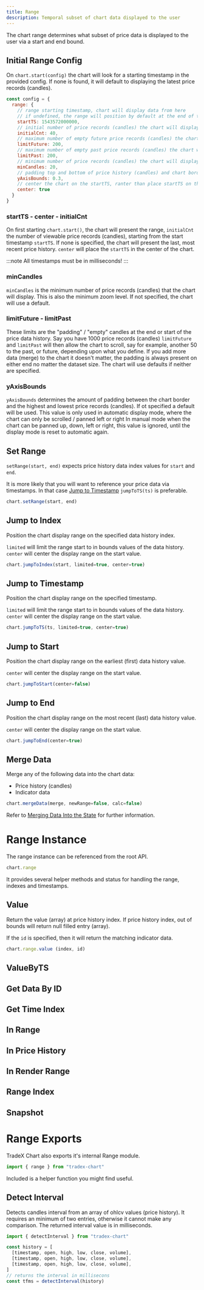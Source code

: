 ```yaml
---
title: Range
description: Temporal subset of chart data displayed to the user
---
```


The chart range determines what subset of price data is displayed to the user via a start and end bound.

## Initial Range Config

On ``chart.start(config)`` the chart will look for a starting timestamp in the provided config. If none is found, it will default to displaying the latest price records (candles).

```javascript
const config = {
  range: {
    // range starting timestamp, chart will display data from here
    // if undefined, the range will position by default at the end of the price history ie. the most recent price records (candles)
    startTS: 1543572000000,
    // initial number of price records (candles) the chart will display
    initialCnt: 40,
    // maximum number of empty future price records (candles) the chart will display after the last candle
    limitFuture: 200,
    // maximum number of empty past price records (candles) the chart will display before the last candle
    limitPast: 200,
    // minimum number of price records (candles) the chart will display (minimum zoom)
    minCandles: 20,
    // padding top and bottom of price history (candles) and chart border so they don't touch
    yAxisBounds: 0.3,
    // center the chart on the startTS, ranter than place startTS on the left
    center: true
  }
}
```
### startTS - center - initialCnt

On first starting ``chart.start()``, the chart will present the range, ``initialCnt`` the number of viewable price records (candles), starting from the start timestamp ``startTS``. If none is specified, the chart will present the last, most recent price history. ``center`` will place the ``startTS`` in the center of the chart.

:::note
All timestamps must be in milliseconds!
:::

### minCandles

``minCandles`` is the minimum number of price records (candles) that the chart will display. This is also the minimum zoom level. If not specified, the chart will use a default.

### limitFuture - limitPast

These limits are the "padding" / "empty" candles at the end or start of the price data history. Say you have 1000 price records (candles) ``limitFuture`` and ``limitPast`` will then allow the chart to scroll, say for example, another 50 to the past, or future, depending upon what you define. If you add more data (merge) to the chart it doesn't matter, the padding is always present on either end no matter the dataset size. The chart will use defaults if neither are specified.

### yAxisBounds

``yAxisBounds`` determines the amount of padding between the chart border and the highest and lowest price records (candles). If ot specified a default will be used. This value is only used in automatic display mode, where the chart can only be scrolled / panned left or right In manual mode when the chart can be panned up, down, left or right, this value is ignored, until the display mode is reset to automatic again.

## Set Range

``setRange(start, end)`` expects price history data index values for ``start`` and ``end``. 

It is more likely that you will want to reference your price data via timestamps. In that case [Jump to Timestamp](#jump-to-timestamp) ``jumpToTS(ts)`` is preferable.

```javascript
chart.setRange(start, end)
```

## Jump to Index

Position the chart display range on the specified data history index.

``limited`` will limit the range start to in bounds values of the data history.
``center`` will center the display range on the start value.

```javascript
chart.jumpToIndex(start, limited=true, center=true)
```

## Jump to Timestamp

Position the chart display range on the specified timestamp.

``limited`` will limit the range start to in bounds values of the data history.
``center`` will center the display range on the start value.

```javascript
chart.jumpToTS(ts, limited=true, center=true)
```

## Jump to Start

Position the chart display range on the earliest (first) data history value.

``center`` will center the display range on the start value.

```javascript
chart.jumpToStart(center=false) 
```

## Jump to End

Position the chart display range on the most recent (last) data history value.

``center`` will center the display range on the start value.

```javascript
chart.jumpToEnd(center=true)
```

## Merge Data

Merge any of the following data into the chart data:

* Price history (candles)
* Indicator data

```javascript
chart.mergeData(merge, newRange=false, calc=false)
```
Refer to [Merging Data Into the State](../state/#merging-data-into-the-state) for further information.

# Range Instance

The range instance can be referenced from the root API.

```javascript
chart.range
```

It provides several helper methods and status for handling the range, indexes and timestamps.

## Value

Return the value (array) at price history index. If price history index, out of bounds will return null filled entry (array).

If the ``id`` is specified, then it will return the matching indicator data.

```javascript
chart.range.value (index, id)
```

## ValueByTS

## Get Data By ID

## Get Time Index

## In Range

## In Price History

## In Render Range

## Range Index

## Snapshot

# Range Exports

TradeX Chart also exports it's internal Range module. 

```javascript
import { range } from "tradex-chart"
```

Included is a helper function you might find useful.

## Detect Interval

Detects candles interval from an array of ohlcv values (price history). It requires an minimum of two entries, otherwise it cannot make any comparison. The returned interval value is in milliseconds.

```javascript
import { detectInterval } from "tradex-chart"

const history = [
  [timestamp, open, high, low, close, volume],
  [timestamp, open, high, low, close, volume],
  [timestamp, open, high, low, close, volume],
]
// returns the interval in millisecons
const tfms = detectInterval(history)
```

